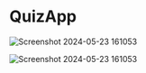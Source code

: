 # QuizApp

![Screenshot 2024-05-23 161053](https://github.com/zeynep-pixel/QuizApp/assets/55032271/293ec5cd-cebc-4c02-8eff-ede9a96b1a33)


![Screenshot 2024-05-23 161053](https://github.com/zeynep-pixel/QuizApp/assets/55032271/d664bce7-9e02-4613-8b23-55c6159ad9bb)
